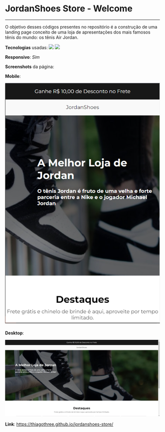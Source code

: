 # JordanShoes Store - Welcome
----------------
O objetivo desses códigos presentes no repositório é a construção de uma landing page conceito de uma loja de apresentações dos mais famosos tênis do mundo: os tênis Air Jordan.  

**Tecnologias** usadas: <img src="https://img.shields.io/badge/HTML-239120?style=for-the-badge&logo=html5&logoColor=black" /> <img src="https://img.shields.io/badge/CSS-239120?&style=for-the-badge&logo=css3&logoColor=blue">

**Responsivo**: *Sim*

**Screenshots** da página:

**Mobile**:

<a href="https://thiagothree.github.io/jordanshoes-store/"><img src="images/mobile.png"></a>

**Desktop**:

<a href="https://thiagothree.github.io/jordanshoes-store/"><img src="images/desktop.png"></a>

**Link**: https://thiagothree.github.io/jordanshoes-store/
